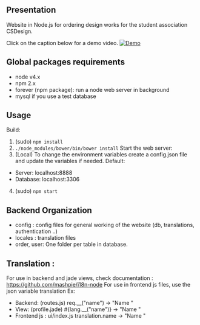 ## Presentation
Website in Node.js for ordering design works for the student association CSDesign.

Click on the caption below for a demo video.
[![Demo](http://img.youtube.com/vi/MP0xln9Hpjw/0.jpg)](https://www.youtube.com/watch?v=MP0xln9Hpjw)
## Global packages requirements

- node v4.x
- npm 2.x
- forever (npm package): run a node web server in background
- mysql if you use a test database

## Usage

Build:
1. (sudo) ```npm install```
2. ```./node_modules/bower/bin/bower install```
Start the web server:
3. (Local) To change the environment variables create a config.json file and update the variables if needed. Default: 
  * Server: localhost:8888
  * Database: localhost:3306
4. (sudo) ```npm start```

## Backend Organization

- config : config files for general working of the website (db, translations, authentication ..)
- locales : translation files
- order, user: One folder per table in database.

## Translation :

For use in backend and jade views, check documentation : https://github.com/mashpie/i18n-node
For use in frontend js files, use the json variable translation
Ex:
  - Backend: (routes.js)   req.__("name") -> "Name "
  - View: (profile.jade)   #{lang.__("name")} -> "Name "
  - Frontend js : ui/index.js  translation.name -> "Name "
